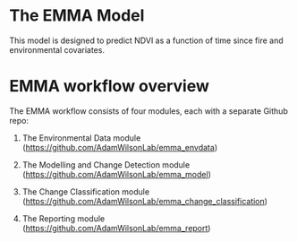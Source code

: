 # The EMMA Model

This model is designed to predict NDVI as a function of time since fire and environmental covariates.

# EMMA workflow overview

The EMMA workflow consists of four modules, each with a separate Github repo:

1) The Environmental Data module (https://github.com/AdamWilsonLab/emma_envdata)

2) The Modelling and Change Detection module (https://github.com/AdamWilsonLab/emma_model)

3) The Change Classification module (https://github.com/AdamWilsonLab/emma_change_classification)

4) The Reporting module (https://github.com/AdamWilsonLab/emma_report)
